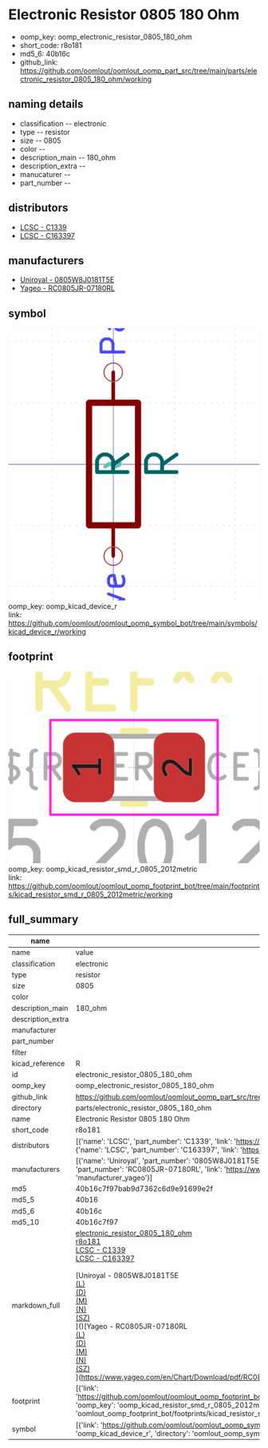# Electronic Resistor 0805 180 Ohm

  
* oomp_key: oomp_electronic_resistor_0805_180_ohm 
* short_code: r8o181
* md5_6: 40b16c  
* github_link: https://github.com/oomlout/oomlout_oomp_part_src/tree/main/parts/electronic_resistor_0805_180_ohm/working  
## naming details
* classification -- electronic
* type -- resistor
* size -- 0805
* color -- 
* description_main -- 180_ohm
* description_extra -- 
* manucaturer -- 
* part_number -- 

## distributors
* [LCSC - C1339](https://lcsc.com/product-detail/C1339.html)  
* [LCSC - C163397](https://lcsc.com/product-detail/C163397.html)  

## manufacturers
* [Uniroyal - 0805W8J0181T5E]()  
* [Yageo - RC0805JR-07180RL](https://www.yageo.com/en/Chart/Download/pdf/RC0805JR-07180RL)  

## symbol

![](symbol/0/working/working_600.png)  
oomp_key: oomp_kicad_device_r  
link: https://github.com/oomlout/oomlout_oomp_symbol_bot/tree/main/symbols/kicad_device_r/working  

## footprint

![](footprint/0/working/working_600.png)  
oomp_key: oomp_kicad_resistor_smd_r_0805_2012metric  
link: https://github.com/oomlout/oomlout_oomp_footprint_bot/tree/main/footprints/kicad_resistor_smd_r_0805_2012metric/working  

## full_summary
| name | value | 
| --- | --- | 
| name | value | 
| classification | electronic | 
| type | resistor | 
| size | 0805 | 
| color |  | 
| description_main | 180_ohm | 
| description_extra |  | 
| manufacturer |  | 
| part_number |  | 
| filter |  | 
| kicad_reference | R | 
| id | electronic_resistor_0805_180_ohm | 
| oomp_key | oomp_electronic_resistor_0805_180_ohm | 
| github_link | https://github.com/oomlout/oomlout_oomp_part_src/tree/main/parts/electronic_resistor_0805_180_ohm/working | 
| directory | parts/electronic_resistor_0805_180_ohm | 
| name | Electronic Resistor 0805 180 Ohm | 
| short_code | r8o181 | 
| distributors | [{'name': 'LCSC', 'part_number': 'C1339', 'link': 'https://lcsc.com/product-detail/C1339.html', 'id': 'distributor_lcsc'}, {'name': 'LCSC', 'part_number': 'C163397', 'link': 'https://lcsc.com/product-detail/C163397.html', 'id': 'distributor_lcsc'}] | 
| manufacturers | [{'name': 'Uniroyal', 'part_number': '0805W8J0181T5E', 'link': '', 'id': 'manufacturer_uniroyal'}, {'name': 'Yageo', 'part_number': 'RC0805JR-07180RL', 'link': 'https://www.yageo.com/en/Chart/Download/pdf/RC0805JR-07180RL', 'id': 'manufacturer_yageo'}] | 
| md5 | 40b16c7f97bab9d7362c6d9e91699e2f | 
| md5_5 | 40b16 | 
| md5_6 | 40b16c | 
| md5_10 | 40b16c7f97 | 
| markdown_full | [electronic_resistor_0805_180_ohm](https://github.com/oomlout/oomlout_oomp_part_src/tree/main/parts/electronic_resistor_0805_180_ohm/working)<br>[r8o181](https://github.com/oomlout/oomlout_oomp_part_src/tree/main/parts/electronic_resistor_0805_180_ohm/working)<br>[LCSC - C1339<br>](https://lcsc.com/product-detail/C1339.html)[LCSC - C163397<br>](https://lcsc.com/product-detail/C163397.html)<br>[Uniroyal - 0805W8J0181T5E<br>[(L)<br>](https://www.lcsc.com/search?q=0805W8J0181T5E)[(D)<br>](https://www.digikey.com/en/products?,keywords=0805W8J0181T5E)[(M)<br>](https://www.mouser.com/Search/Refine?Keyword=0805W8J0181T5E)[(N)<br>](https://www.newark.com/search?st=0805W8J0181T5E)[(SZ)<br>](https://so.szlcsc.com/global.html?k=0805W8J0181T5E)]()[Yageo - RC0805JR-07180RL<br>[(L)<br>](https://www.lcsc.com/search?q=RC0805JR-07180RL)[(D)<br>](https://www.digikey.com/en/products?,keywords=RC0805JR-07180RL)[(M)<br>](https://www.mouser.com/Search/Refine?Keyword=RC0805JR-07180RL)[(N)<br>](https://www.newark.com/search?st=RC0805JR-07180RL)[(SZ)<br>](https://so.szlcsc.com/global.html?k=RC0805JR-07180RL)](https://www.yageo.com/en/Chart/Download/pdf/RC0805JR-07180RL) | 
| footprint | [{'link': 'https://github.com/oomlout/oomlout_oomp_footprint_bot/tree/main/foootprntss/kicad_resistor_smd_r_0805_2012metric', 'oomp_key': 'oomp_kicad_resistor_smd_r_0805_2012metric', 'directory': 'oomlout_oomp_footprint_bot/footprints/kicad_resistor_smd_r_0805_2012metric//working/working.kicad_mod'}] | 
| symbol | [{'link': 'https://github.com/oomlout/oomlout_oomp_symbol_bot/tree/main/symbols/kicad_device_r', 'oomp_key': 'oomp_kicad_device_r', 'directory': 'oomlout_oomp_symbol_bot/symbols/kicad_device_r//working/working.kicad_sym'}] | 
